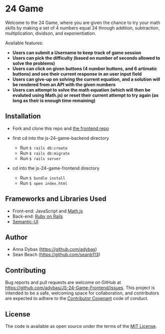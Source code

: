 # 24 Game

Welcome to the 24 Game, where you are given the chance to try your math skills by making a set of 4 numbers equal 24 through addition, subtraction, multiplication, dividson, and exponentiation. 

Available features:

- **Users can submit a Username to keep track of game session**
- **Users can pick the difficulty (based on number of seconds allowed to solve the problems)**
- **Users can click on given buttons (4 number buttons, and 6 artimatic buttons) and see their current response in an user input field**
- **Users can give-up on solving the current equation, and a solution will be rendered from an API with the given numbers**
- **Users can attempt to solve the math equation (which will then be evaluted using Math.js) or reset their current attempt to try again (as long as their is enough time remaining)**

## Installation

- Fork and clone this repo and [the frontend repo](https://github.com/adybas/JS-24-Game-Frontend)

- first cd into the js-24-game-backend directory
  - Run `$ rails db:create`
  - Run `$ rails db:migrate`
  - Run `$ rails server`
  
- cd into the js-24-game-frontend directory
  - Run `$ bundle install`
  - Run `$ open index.html`

## Frameworks and Libraries Used

- Front-end: JavaScript and [Math.js](https://mathjs.org/)
- Back-end: [Ruby on Rails](https://github.com/rails/rails)
- [Semantic-UI](https://semantic-ui.com/)

## Author

- Anna Dybas (https://github.com/adybas)
- Sean Beach (https://github.com/seanb113)

## Contributing

Bug reports and pull requests are welcome on GitHub at https://github.com/adybas/JS-24-Game-Frontend/issues. This project is intended to be a safe, welcoming space for collaboration, and contributors are expected to adhere to the [Contributor Covenant](http://contributor-covenant.org) code of conduct.

## License

The code is available as open source under the terms of the [MIT License](https://opensource.org/licenses/MIT).
